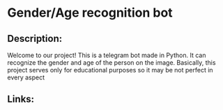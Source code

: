 # Gender/Age recognition bot

## Description:
Welcome to our project! This is a telegram bot made in Python. It can recognize the gender and age of the person on the image.
Basically, this project serves only for educational purposes so it may be not perfect in every aspect

## Links:
